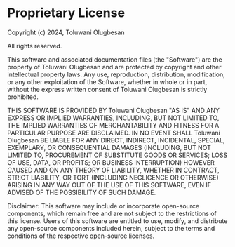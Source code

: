 # Proprietary License

Copyright (c) 2024, Toluwani Olugbesan

All rights reserved.

This software and associated documentation files (the "Software") are the property of Toluwani Olugbesan and are protected by copyright and other intellectual property laws. Any use, reproduction, distribution, modification, or any other exploitation of the Software, whether in whole or in part, without the express written consent of Toluwani Olugbesan is strictly prohibited.

THIS SOFTWARE IS PROVIDED BY Toluwani Olugbesan "AS IS" AND ANY EXPRESS OR IMPLIED WARRANTIES, INCLUDING, BUT NOT LIMITED TO, THE IMPLIED WARRANTIES OF MERCHANTABILITY AND FITNESS FOR A PARTICULAR PURPOSE ARE DISCLAIMED. IN NO EVENT SHALL Toluwani Olugbesan BE LIABLE FOR ANY DIRECT, INDIRECT, INCIDENTAL, SPECIAL, EXEMPLARY, OR CONSEQUENTIAL DAMAGES (INCLUDING, BUT NOT LIMITED TO, PROCUREMENT OF SUBSTITUTE GOODS OR SERVICES; LOSS OF USE, DATA, OR PROFITS; OR BUSINESS INTERRUPTION) HOWEVER CAUSED AND ON ANY THEORY OF LIABILITY, WHETHER IN CONTRACT, STRICT LIABILITY, OR TORT (INCLUDING NEGLIGENCE OR OTHERWISE) ARISING IN ANY WAY OUT OF THE USE OF THIS SOFTWARE, EVEN IF ADVISED OF THE POSSIBILITY OF SUCH DAMAGE.

Disclaimer:
This software may include or incorporate open-source components, which remain free and are not subject to the restrictions of this license. Users of this software are entitled to use, modify, and distribute any open-source components included herein, subject to the terms and conditions of the respective open-source licenses.
